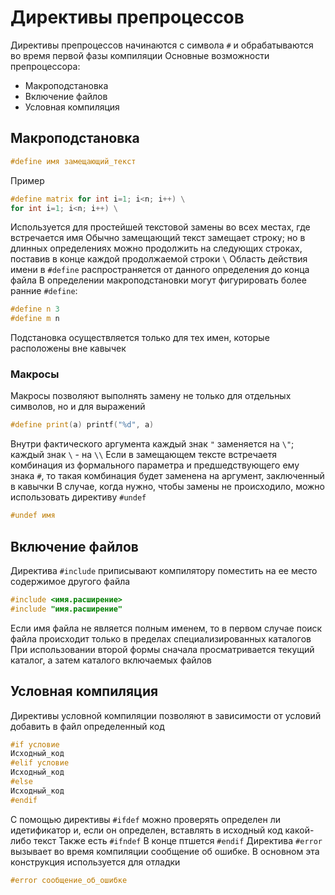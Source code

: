 # Директивы препроцессов
Директивы препроцессов начинаются с символа `#` и обрабатываются во время первой фазы компиляции
Основные возможности препроцессора:
- Макроподстановка
- Включение файлов
- Условная компиляция
## Макроподстановка
```cpp
#define имя замещающий_текст
```
Пример
```cpp
#define matrix for int i=1; i<n; i++) \
for int i=1; i<n; i++) \
```
Используется для простейшей текстовой замены во всех местах, где встречается имя
Обычно замещающий текст замещает строку; но в длинных определениях можно продолжить на следующих строках, поставив в конце каждой продолжаемой строки `\`
Область действия имени в `#define` распространяется от данного определения до конца файла
В определении макроподстановки могут фигурировать более ранние `#define`:
```cpp
#define n 3
#define m n
```
Подстановка осуществляется только для тех имен, которые расположены вне кавычек
### Макросы
Макросы позволяют выполнять замену не только для отдельных символов, но и для выражений
```cpp
#define print(a) printf("%d", a)
```
Внутри фактического аргумента каждый знак `"` заменяется на `\"`; каждый знак `\` - на `\\`
Если в замещающем тексте встречаетя комбинация из формального параметра и предшедствующего ему знака `#`, то такая комбинация будет заменена на аргумент, заключенный в кавычки
В случае, когда нужно, чтобы замены не происходило, можно использовать директиву `#undef`
```cpp
#undef имя
```
## Включение файлов
Директива `#include` приписывают компилятору поместить на ее место содержимое другого файла
```cpp
#include <имя.расширение>
#include "имя.расширение"
```
Если имя файла не является полным именем, то в первом случае поиск файла происходит только в пределах специализированных каталогов
При использовании второй формы сначала просматривается текущий каталог, а затем каталого включаемых файлов
## Условная компиляция
Директивы условной компиляции позволяют в зависимости от условий добавить в файл определенный код
```cpp
#if условие
Исходный_код
#elif условие
Исходный_код
#else
Исходный_код
#endif
```
С помощью директивы `#ifdef` можно проверять определен ли идетификатор и, если он определен, вставлять в исходный код какой-либо текст
Также есть `#ifndef`
В конце птшется `#endif`
Директива `#error` вызывает во время компиляции сообщение об ошибке. В основном эта конструкция используется для отладки
```cpp
#error сообщение_об_ошибке
```